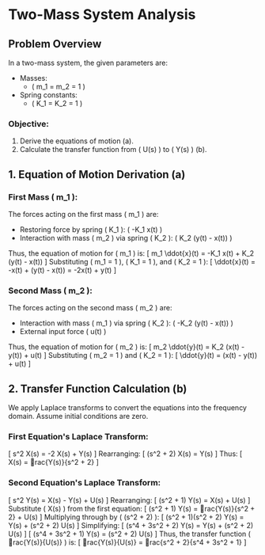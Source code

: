 
# Two-Mass System Analysis

## Problem Overview
In a two-mass system, the given parameters are:

- Masses: 
  - \( m_1 = m_2 = 1 \)
- Spring constants: 
  - \( K_1 = K_2 = 1 \)

### Objective:
1. Derive the equations of motion (a).
2. Calculate the transfer function from \( U(s) \) to \( Y(s) \) (b).

## 1. Equation of Motion Derivation (a)

### First Mass \( m_1 \):
The forces acting on the first mass \( m_1 \) are:
- Restoring force by spring \( K_1 \): \( -K_1 x(t) \)
- Interaction with mass \( m_2 \) via spring \( K_2 \): \( K_2 (y(t) - x(t)) \)

Thus, the equation of motion for \( m_1 \) is:
\[
m_1 \ddot{x}(t) = -K_1 x(t) + K_2 (y(t) - x(t))
\]
Substituting \( m_1 = 1 \), \( K_1 = 1 \), and \( K_2 = 1 \):
\[
\ddot{x}(t) = -x(t) + (y(t) - x(t)) = -2x(t) + y(t)
\]

### Second Mass \( m_2 \):
The forces acting on the second mass \( m_2 \) are:
- Interaction with mass \( m_1 \) via spring \( K_2 \): \( -K_2 (y(t) - x(t)) \)
- External input force \( u(t) \)

Thus, the equation of motion for \( m_2 \) is:
\[
m_2 \ddot{y}(t) = K_2 (x(t) - y(t)) + u(t)
\]
Substituting \( m_2 = 1 \) and \( K_2 = 1 \):
\[
\ddot{y}(t) = (x(t) - y(t)) + u(t)
\]

## 2. Transfer Function Calculation (b)
We apply Laplace transforms to convert the equations into the frequency domain. Assume initial conditions are zero.

### First Equation's Laplace Transform:
\[
s^2 X(s) = -2 X(s) + Y(s)
\]
Rearranging:
\[
(s^2 + 2) X(s) = Y(s)
\]
Thus:
\[
X(s) = rac{Y(s)}{s^2 + 2}
\]

### Second Equation's Laplace Transform:
\[
s^2 Y(s) = X(s) - Y(s) + U(s)
\]
Rearranging:
\[
(s^2 + 1) Y(s) = X(s) + U(s)
\]
Substitute \( X(s) \) from the first equation:
\[
(s^2 + 1) Y(s) = rac{Y(s)}{s^2 + 2} + U(s)
\]
Multiplying through by \( (s^2 + 2) \):
\[
(s^2 + 1)(s^2 + 2) Y(s) = Y(s) + (s^2 + 2) U(s)
\]
Simplifying:
\[
(s^4 + 3s^2 + 2) Y(s) = Y(s) + (s^2 + 2) U(s)
\]
\[
(s^4 + 3s^2 + 1) Y(s) = (s^2 + 2) U(s)
\]
Thus, the transfer function \( rac{Y(s)}{U(s)} \) is:
\[
rac{Y(s)}{U(s)} = rac{s^2 + 2}{s^4 + 3s^2 + 1}
\]
